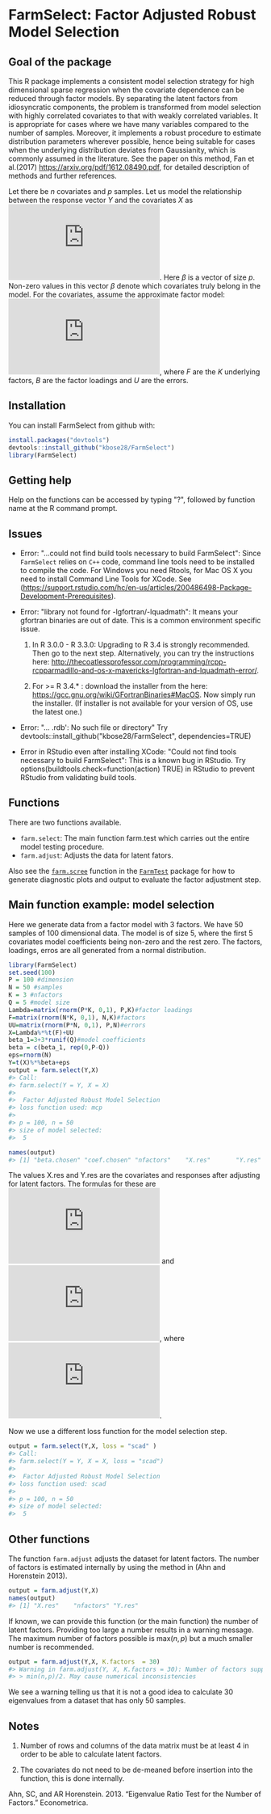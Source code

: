 
<!-- README.md is generated from README.Rmd. Please edit that file -->
FarmSelect: Factor Adjusted Robust Model Selection
==================================================

Goal of the package
-------------------

This R package implements a consistent model selection strategy for high dimensional sparse regression when the covariate dependence can be reduced through factor models. By separating the latent factors from idiosyncratic components, the problem is transformed from model selection with highly correlated covariates to that with weakly correlated variables. It is appropriate for cases where we have many variables compared to the number of samples. Moreover, it implements a robust procedure to estimate distribution parameters wherever possible, hence being suitable for cases when the underlying distribution deviates from Gaussianity, which is commonly assumed in the literature. See the paper on this method, Fan et al.(2017) <https://arxiv.org/pdf/1612.08490.pdf>, for detailed description of methods and further references.

Let there be *n* covariates and *p* samples. Let us model the relationship between the response vector *Y* and the covariates *X* as ![equation](https://latex.codecogs.com/gif.latex?%5Cmathbf%7BY%7D%20%3D%20%5Cmathbf%7BX%7D%5Cbm%7B%5Cbeta%7D%20+%20%5Cepsilon). Here *β* is a vector of size *p*. Non-zero values in this vector *β* denote which covariates truly belong in the model. For the covariates, assume the approximate factor model: ![equation](https://latex.codecogs.com/gif.latex?%5Cmathbf%7BX%7D%20%3D%20%5Cmathbf%7BFB%7D%5E%7BT%7D%20+%20%5Cmathbf%7BU%7D), where *F* are the *K* underlying factors, *B* are the factor loadings and *U* are the errors.

Installation
------------

You can install FarmSelect from github with:

``` r
install.packages("devtools")
devtools::install_github("kbose28/FarmSelect")
library(FarmSelect)
```

Getting help
------------

Help on the functions can be accessed by typing "?", followed by function name at the R command prompt.

Issues
------

-   Error: "...could not find build tools necessary to build FarmSelect": Since `FarmSelect` relies on `C++` code, command line tools need to be installed to compile the code. For Windows you need Rtools, for Mac OS X you need to install Command Line Tools for XCode. See (<https://support.rstudio.com/hc/en-us/articles/200486498-Package-Development-Prerequisites>).

-   Error: "library not found for -lgfortran/-lquadmath": It means your gfortran binaries are out of date. This is a common environment specific issue.

    1.  In R 3.0.0 - R 3.3.0: Upgrading to R 3.4 is strongly recommended. Then go to the next step. Alternatively, you can try the instructions here: <http://thecoatlessprofessor.com/programming/rcpp-rcpparmadillo-and-os-x-mavericks-lgfortran-and-lquadmath-error/>.

    2.  For &gt;= R 3.4.\* : download the installer from the here: <https://gcc.gnu.org/wiki/GFortranBinaries#MacOS>. Now simply run the installer. (If installer is not available for your version of OS, use the latest one.)

-   Error: "... .rdb': No such file or directory" Try devtools::install\_github("kbose28/FarmSelect", dependencies=TRUE)

-   Error in RStudio even after installing XCode: "Could not find tools necessary to build FarmSelect": This is a known bug in RStudio. Try options(buildtools.check=function(action) TRUE) in RStudio to prevent RStudio from validating build tools.

Functions
---------

There are two functions available.

-   `farm.select`: The main function farm.test which carries out the entire model testing procedure.
-   `farm.adjust`: Adjusts the data for latent fators.

Also see the [`farm.scree`](https://www.rdocumentation.org/packages/FarmTest/versions/1.0.0/topics/farm.scree) function in the [`FarmTest`](https://cran.r-project.org/web/packages/FarmTest/index.html) package for how to generate diagnostic plots and output to evaluate the factor adjustment step.

Main function example: model selection
--------------------------------------

Here we generate data from a factor model with 3 factors. We have 50 samples of 100 dimensional data. The model is of size 5, where the first 5 covariates model coefficients being non-zero and the rest zero. The factors, loadings, erros are all generated from a normal distribution.

``` r
library(FarmSelect)
set.seed(100)
P = 100 #dimension
N = 50 #samples
K = 3 #nfactors
Q = 5 #model size
Lambda=matrix(rnorm(P*K, 0,1), P,K)#factor loadings
F=matrix(rnorm(N*K, 0,1), N,K)#factors
UU=matrix(rnorm(P*N, 0,1), P,N)#errors
X=Lambda%*%t(F)+UU
beta_1=3+3*runif(Q)#model coefficients
beta = c(beta_1, rep(0,P-Q))
eps=rnorm(N)
Y=t(X)%*%beta+eps
output = farm.select(Y,X)
#> Call:
#> farm.select(Y = Y, X = X)
#> 
#>  Factor Adjusted Robust Model Selection 
#> loss function used: mcp
#> 
#> p = 100, n = 50
#> size of model selected:
#>  5
```

``` r
names(output)
#> [1] "beta.chosen" "coef.chosen" "nfactors"    "X.res"       "Y.res"
```

The values X.res and Y.res are the covariates and responses after adjusting for latent factors. The formulas for these are ![equation](https://latex.codecogs.com/gif.latex?%5Cmathbf%7BY.res%7D%20%3D%20%28%5Cmathbf%7BI%7D_n-%5Cmathbf%7BP%7D%29%20%5Cmathbf%7BY%7D) and ![equation](https://latex.codecogs.com/gif.latex?%5Cmathbf%7BX.res%7D%20%3D%20%28%5Cmathbf%7BI%7D_n-%5Cmathbf%7BP%7D%29%20%5Cmathbf%7BX%7D%5E%7BT%7D), where ![equation](https://latex.codecogs.com/gif.latex?%5Cmathbf%7BP%7D%3D%5Chat%7B%5Cmathbf%7BF%7D%7D%28%5Chat%7B%5Cmathbf%7BF%7D%7D%5E%7BT%7D%5Chat%7B%5Cmathbf%7BF%7D%7D%29%5E%7B-1%7D%5Chat%7B%5Cmathbf%7BF%7D%7D%5E%7BT%7D).

Now we use a different loss function for the model selection step.

``` r
output = farm.select(Y,X, loss = "scad" )
#> Call:
#> farm.select(Y = Y, X = X, loss = "scad")
#> 
#>  Factor Adjusted Robust Model Selection 
#> loss function used: scad
#> 
#> p = 100, n = 50
#> size of model selected:
#>  5
```

Other functions
---------------

The function `farm.adjust` adjusts the dataset for latent factors. The number of factors is estimated internally by using the method in (Ahn and Horenstein 2013).

``` r
output = farm.adjust(Y,X)
names(output)
#> [1] "X.res"    "nfactors" "Y.res"
```

If known, we can provide this function (or the main function) the number of latent factors. Providing too large a number results in a warning message. The maximum number of factors possible is max(*n*, *p*) but a much smaller number is recommended.

``` r
output = farm.adjust(Y,X, K.factors  = 30)
#> Warning in farm.adjust(Y, X, K.factors = 30): Number of factors supplied is
#> > min(n,p)/2. May cause numerical inconsistencies
```

We see a warning telling us that it is not a good idea to calculate 30 eigenvalues from a dataset that has only 50 samples.

Notes
-----

1.  Number of rows and columns of the data matrix must be at least 4 in order to be able to calculate latent factors.

2.  The covariates do not need to be de-meaned before insertion into the function, this is done internally.

Ahn, SC, and AR Horenstein. 2013. “Eigenvalue Ratio Test for the Number of Factors.” Econometrica.
